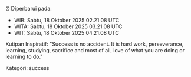 ⏰ Diperbarui pada:
- WIB: Sabtu, 18 Oktober 2025 02.21.08 UTC
- WITA: Sabtu, 18 Oktober 2025 03.21.08 UTC
- WIT: Sabtu, 18 Oktober 2025 04.21.08 UTC

Kutipan Inspiratif:
"Success is no accident. It is hard work, perseverance, learning, studying, sacrifice and most of all, love of what you are doing or learning to do."


Kategori: success

